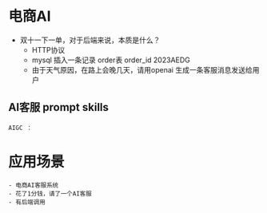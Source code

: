 # 电商AI

- 双十一下一单，对于后端来说，本质是什么？
    - HTTP协议
    - mysql 插入一条记录
        order表
        order_id 2023AEDG
    - 由于天气原因，在路上会晚几天，请用openai 生成一条客服消息发送给用户

## AI客服 prompt skills
    AIGC ：

# 应用场景
    - 电商AI客服系统
    - 花了1分钱，请了一个AI客服
    - 有后端调用
